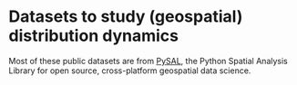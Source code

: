 # Datasets to study (geospatial) distribution dynamics


Most of these public datasets are from [PySAL](https://pysal.org/), the Python Spatial Analysis Library for open source, cross-platform geospatial data science.
